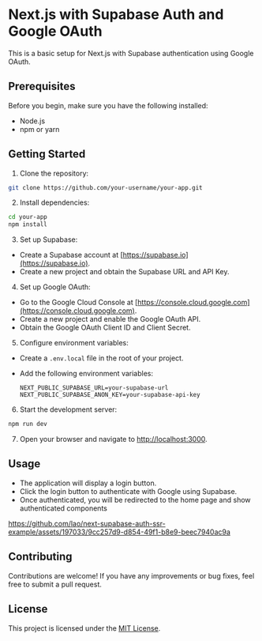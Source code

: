 # Next.js with Supabase Auth and Google OAuth

This is a basic setup for Next.js with Supabase authentication using Google OAuth.

## Prerequisites

Before you begin, make sure you have the following installed:

- Node.js
- npm or yarn

## Getting Started

1. Clone the repository:

  ```bash
  git clone https://github.com/your-username/your-app.git
  ```

2. Install dependencies:

  ```bash
  cd your-app
  npm install
  ```

3. Set up Supabase:

  - Create a Supabase account at [https://supabase.io](https://supabase.io).
  - Create a new project and obtain the Supabase URL and API Key.

4. Set up Google OAuth:

  - Go to the Google Cloud Console at [https://console.cloud.google.com](https://console.cloud.google.com).
  - Create a new project and enable the Google OAuth API.
  - Obtain the Google OAuth Client ID and Client Secret.

5. Configure environment variables:

  - Create a `.env.local` file in the root of your project.
  - Add the following environment variables:

    ```plaintext
    NEXT_PUBLIC_SUPABASE_URL=your-supabase-url
    NEXT_PUBLIC_SUPABASE_ANON_KEY=your-supabase-api-key
    ```

6. Start the development server:

  ```bash
  npm run dev
  ```

7. Open your browser and navigate to [http://localhost:3000](http://localhost:3000).

## Usage

- The application will display a login button.
- Click the login button to authenticate with Google using Supabase.
- Once authenticated, you will be redirected to the home page and show authenticated components

https://github.com/lao/next-supabase-auth-ssr-example/assets/197033/9cc257d9-d854-49f1-b8e9-beec7940ac9a


## Contributing

Contributions are welcome! If you have any improvements or bug fixes, feel free to submit a pull request.

## License

This project is licensed under the [MIT License](LICENSE).

